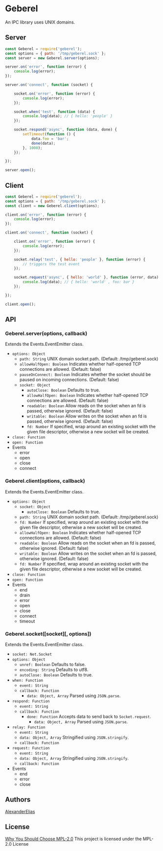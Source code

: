 
# Geberel

An IPC library uses UNIX domains.

## Server
```js
const Geberel = require('geberel');
const options = { path: '/tmp/geberel.sock' };
const server = new Geberel.server(options);

server.on('error', function (error) {
	console.log(error);
});

server.on('connect', function (socket) {

	socket.on('error', function (error) {
		console.log(error);
	});

	socket.when('test', function (data) {
		console.log(data); // { hello: 'people' }
	});

	socket.respond('async', function (data, done) {
		setTimeout(function () {
			data.foo = 'bar';
			done(data);
		}, 1000);
	});

});

server.open();
```

## Client
```js
const Geberel = require('geberel');
const options = { path: '/tmp/geberel.sock' };
const client = new Geberel.client(options);

client.on('error', function (error) {
	console.log(error);
});

client.on('connect', function (socket) {

	client.on('error', function (error) {
		console.log(error);
	});

	socket.relay('test', { hello: 'people' }, function (error) {
		// triggers the test event
	});

	socket.request('async', { hello: 'world' }, function (error, data) {
		console.log(data); // { hello: 'world' , foo: bar }
	});

});

client.open();
```

## API

### Geberel.server(options, callback)
Extends the Events.EventEmitter class.
- `options: Object`
	- `path: String` UNIX domain socket path. (Default: /tmp/geberel.sock)
	- `allowHalfOpen: Boolean` Indicates whether half-opened TCP connections are allowed. (Default: false)
	- `pauseOnConnect: Boolean`  Indicates whether the socket should be paused on incoming connections. (Default: false)
	- `socket: Object`
		- `autoClose: Boolean` Defaults to true.
		- `allowHalfOpen: Boolean` Indicates whether half-opened TCP connections are allowed. (Default: false)
		- `readable: Boolean` Allow reads on the socket when an fd is passed, otherwise ignored. (Default: false)
		- `writable: Boolean` Allow writes on the socket when an fd is passed, otherwise ignored. (Default: false)
		- `fd: Number` If specified, wrap around an existing socket with the given file descriptor, otherwise a new socket will be created.
- `close: Function`
- `open: Function`
- Events
	- error
	- open
	- close
	- connect

### Geberel.client(options, callback)
Extends the Events.EventEmitter class.
- `options: Object`
	- `socket: Object`
		- `autoClose: Boolean` Defaults to true.
	- `path: String` UNIX domain socket path. (Default: /tmp/geberel.sock)
	- `fd: Number` If specified, wrap around an existing socket with the given file descriptor, otherwise a new socket will be created.
	- `allowHalfOpen: Boolean` Indicates whether half-opened TCP connections are allowed. (Default: false)
	- `readable: Boolean` Allow reads on the socket when an fd is passed, otherwise ignored. (Default: false)
	- `writable: Boolean` Allow writes on the socket when an fd is passed, otherwise ignored. (Default: false)
	- `fd: Number` If specified, wrap around an existing socket with the given file descriptor, otherwise a new socket will be created.
- `close: Function`
- `open: Function`
- Events
	- end
	- drain
	- error
	- open
	- close
	- connect
	- timeout

### Geberel.socket([socket]\[, options])
Extends the Events.EventEmitter class.
- `socket: Net.Socket`
- `options: Object`
	- `unref: Boolean` Defaults to false.
	- `encoding: String` Defaults to utf8.
	- `autoClose: Boolean` Defaults to true.
- `when: Function`
	- `event: String`
	- `callback: Function`
		- `data: Object, Array` Parsed using `JSON.parse`.
- `respond: Function`
	- `event: String`
	- `callback: Function`
		- `done: Function` Accepts data to send back to `Socket.request`.
			- `data: Object, Array` Parsed using `JSON.parse`.
- `relay: Function`
	- `event: String`
	- `data: Object, Array` Stringified using `JSON.stringify`.
	- `callback: Function`
- `request: Function`
	- `event: String`
	- `data: Object, Array` Stringified using `JSON.stringify`.
	- `callback: Function`
- Events
	- end
	- error
	- close

## Authors
[AlexanderElias](https://github.com/AlexanderElias)

## License
[Why You Should Choose MPL-2.0](http://veldstra.org/2016/12/09/you-should-choose-mpl2-for-your-opensource-project.html)
This project is licensed under the MPL-2.0 License
